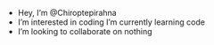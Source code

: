 - Hey, I’m @Chiroptepirahna
- I’m interested in coding
  I’m currently learning code
- I’m looking to collaborate on nothing


<!---
Chiroptepirahna/Chiroptepirahna is a ✨ special ✨ repository because its `README.md` (this file) appears on your GitHub profile.
You can click the Preview link to take a look at your changes.
--->

